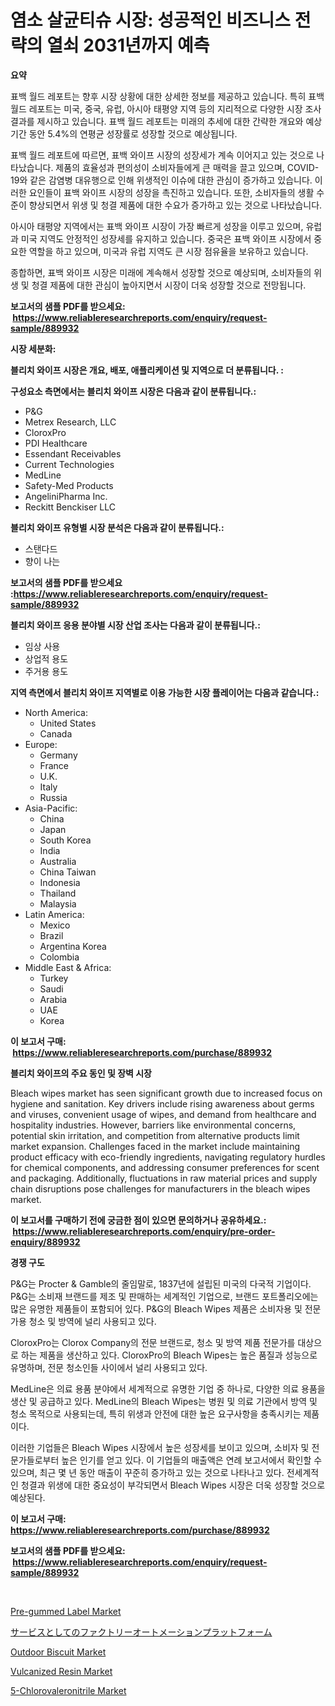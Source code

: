 <p><h1>염소 살균티슈 시장: 성공적인 비즈니스 전략의 열쇠 2031년까지 예측</h1></p><p><strong>요약</strong></p>
<p><p>표백 월드 레포트는 향후 시장 상황에 대한 상세한 정보를 제공하고 있습니다. 특히 표백 월드 레포트는 미국, 중국, 유럽, 아시아 태평양 지역 등의 지리적으로 다양한 시장 조사 결과를 제시하고 있습니다. 표백 월드 레포트는 미래의 추세에 대한 간략한 개요와 예상 기간 동안 5.4%의 연평균 성장률로 성장할 것으로 예상됩니다.</p><p>표백 월드 레포트에 따르면, 표백 와이프 시장의 성장세가 계속 이어지고 있는 것으로 나타났습니다. 제품의 효율성과 편의성이 소비자들에게 큰 매력을 끌고 있으며, COVID-19와 같은 감염병 대유행으로 인해 위생적인 이슈에 대한 관심이 증가하고 있습니다. 이러한 요인들이 표백 와이프 시장의 성장을 촉진하고 있습니다. 또한, 소비자들의 생활 수준이 향상되면서 위생 및 청결 제품에 대한 수요가 증가하고 있는 것으로 나타났습니다.</p><p>아시아 태평양 지역에서는 표백 와이프 시장이 가장 빠르게 성장을 이루고 있으며, 유럽과 미국 지역도 안정적인 성장세를 유지하고 있습니다. 중국은 표백 와이프 시장에서 중요한 역할을 하고 있으며, 미국과 유럽 지역도 큰 시장 점유율을 보유하고 있습니다.</p><p>종합하면, 표백 와이프 시장은 미래에 계속해서 성장할 것으로 예상되며, 소비자들의 위생 및 청결 제품에 대한 관심이 높아지면서 시장이 더욱 성장할 것으로 전망됩니다.</p></p>
<p><strong>보고서의 샘플 PDF를 받으세요: &nbsp;<a href="https://www.reliableresearchreports.com/enquiry/request-sample/889932">https://www.reliableresearchreports.com/enquiry/request-sample/889932</a></strong></p>
<p><strong>시장 세분화:</strong></p>
<p><strong> 블리치 와이프 시장은 개요, 배포, 애플리케이션 및 지역으로 더 분류됩니다. :</strong></p>
<p><strong>구성요소 측면에서는 블리치 와이프 시장은 다음과 같이 분류됩니다.:</strong></p>
<p><ul><li>P&G</li><li>Metrex Research, LLC</li><li>CloroxPro</li><li>PDI Healthcare</li><li>Essendant Receivables</li><li>Current Technologies</li><li>MedLine</li><li>Safety-Med Products</li><li>AngeliniPharma Inc.</li><li>Reckitt Benckiser LLC</li></ul></p>
<p><strong> 블리치 와이프 유형별 시장 분석은 다음과 같이 분류됩니다.:</strong></p>
<p><ul><li>스탠다드</li><li>향이 나는</li></ul></p>
<p><strong>보고서의 샘플 PDF를 받으세요 :<a href="https://www.reliableresearchreports.com/enquiry/request-sample/889932">https://www.reliableresearchreports.com/enquiry/request-sample/889932</a></strong></p>
<p><strong> 블리치 와이프 응용 분야별 시장 산업 조사는 다음과 같이 분류됩니다.:</strong></p>
<p><ul><li>임상 사용</li><li>상업적 용도</li><li>주거용 용도</li></ul></p>
<p><strong>지역 측면에서 블리치 와이프 지역별로 이용 가능한 시장 플레이어는 다음과 같습니다.:</strong></p>
<p><ul>
    <li>
        North America:
        <ul>
            <li>United States</li>
            <li>Canada</li>
        </ul>
    </li>
    <li>
        Europe:
        <ul>
            <li>Germany</li>
            <li>France</li>
            <li>U.K.</li>
            <li>Italy</li>
            <li>Russia</li>
        </ul>
    </li>
    <li>
        Asia-Pacific:
        <ul>
            <li>China</li>
            <li>Japan</li>
            <li>South Korea</li>
            <li>India</li>
            <li>Australia</li>
            <li>China Taiwan</li>
            <li>Indonesia</li>
            <li>Thailand</li>
            <li>Malaysia</li>
        </ul>
    </li>
    <li>
        Latin America:
        <ul>
            <li>Mexico</li>
            <li>Brazil</li>
            <li>Argentina Korea</li>
            <li>Colombia</li>
        </ul>
    </li>
    <li>
        Middle East & Africa:
        <ul>
            <li>Turkey</li>
            <li>Saudi</li>
            <li>Arabia</li>
            <li>UAE</li>
            <li>Korea</li>
        </ul>
    </li>
    </ul></p>
<p><strong>이 보고서 구매: &nbsp;<a href="https://www.reliableresearchreports.com/purchase/889932">https://www.reliableresearchreports.com/purchase/889932</a></strong></p>
<p><strong>블리치 와이프의 주요 동인 및 장벽 시장</strong></p>
<p><p>Bleach wipes market has seen significant growth due to increased focus on hygiene and sanitation. Key drivers include rising awareness about germs and viruses, convenient usage of wipes, and demand from healthcare and hospitality industries. However, barriers like environmental concerns, potential skin irritation, and competition from alternative products limit market expansion. Challenges faced in the market include maintaining product efficacy with eco-friendly ingredients, navigating regulatory hurdles for chemical components, and addressing consumer preferences for scent and packaging. Additionally, fluctuations in raw material prices and supply chain disruptions pose challenges for manufacturers in the bleach wipes market.</p></p>
<p><strong>이 보고서를 구매하기 전에 궁금한 점이 있으면 문의하거나 공유하세요.: &nbsp;<a href="https://www.reliableresearchreports.com/enquiry/pre-order-enquiry/889932">https://www.reliableresearchreports.com/enquiry/pre-order-enquiry/889932</a></strong></p>
<p><strong>경쟁 구도</strong></p>
<p><p>P&G는 Procter & Gamble의 줄임말로, 1837년에 설립된 미국의 다국적 기업이다. P&G는 소비재 브랜드를 제조 및 판매하는 세계적인 기업으로, 브랜드 포트폴리오에는 많은 유명한 제품들이 포함되어 있다. P&G의 Bleach Wipes 제품은 소비자용 및 전문가용 청소 및 방역에 널리 사용되고 있다. </p><p>CloroxPro는 Clorox Company의 전문 브랜드로, 청소 및 방역 제품 전문가를 대상으로 하는 제품을 생산하고 있다. CloroxPro의 Bleach Wipes는 높은 품질과 성능으로 유명하며, 전문 청소인들 사이에서 널리 사용되고 있다.</p><p>MedLine은 의료 용품 분야에서 세계적으로 유명한 기업 중 하나로, 다양한 의료 용품을 생산 및 공급하고 있다. MedLine의 Bleach Wipes는 병원 및 의료 기관에서 방역 및 청소 목적으로 사용되는데, 특히 위생과 안전에 대한 높은 요구사항을 충족시키는 제품이다.</p><p>이러한 기업들은 Bleach Wipes 시장에서 높은 성장세를 보이고 있으며, 소비자 및 전문가들로부터 높은 인기를 얻고 있다. 이 기업들의 매출액은 연례 보고서에서 확인할 수 있으며, 최근 몇 년 동안 매출이 꾸준히 증가하고 있는 것으로 나타나고 있다. 전세계적인 청결과 위생에 대한 중요성이 부각되면서 Bleach Wipes 시장은 더욱 성장할 것으로 예상된다.</p></p>
<p><strong>이 보고서 구매: &nbsp; <a href="https://www.reliableresearchreports.com/purchase/889932">https://www.reliableresearchreports.com/purchase/889932</a></strong></p>
<p><strong>보고서의 샘플 PDF를 받으세요: &nbsp;<a href="https://www.reliableresearchreports.com/enquiry/request-sample/889932">https://www.reliableresearchreports.com/enquiry/request-sample/889932</a></strong><strong></strong></p>
<p>&nbsp;</p>
<p><p><a href="https://artistic-helicopter-ca9.notion.site/Pre-gummed-Label-Market-with-the-goal-of-estimating-the-market-size-and-future-growth-potential-of-v-ed862d3f24d5427a90e001ad45603c7f">Pre-gummed Label Market</a></p><p><a href="https://github.com/wkuactfdzwizk06/Market-Research-Report-List-1/blob/main/52249262074.md">サービスとしてのファクトリーオートメーションプラットフォーム</a></p><p><a href="https://view.publitas.com/reportprime-1/outdoor-biscuit-market-provides-detailed-segmentation-of-this-market-based-on-type-application-and-region-and-forecast-for-the-period-from-2024-2031/">Outdoor Biscuit Market</a></p><p><a href="https://issuu.com/reportprime-2/docs/vulcanized-resin-market-size-2030.pptx">Vulcanized Resin Market</a></p><p><a href="https://issuu.com/reportprime-2/docs/5-chlorovaleronitrile-market-size-2030.pptx">5-Chlorovaleronitrile Market</a></p></p>